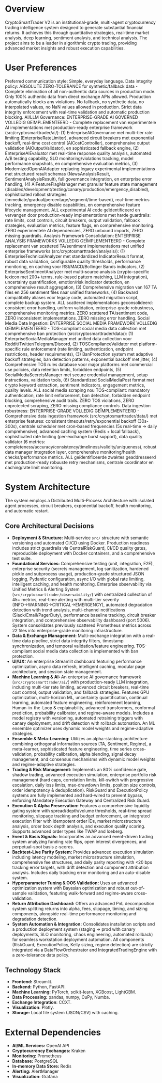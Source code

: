 # Overview
CryptoSmartTrader V2 is an institutional-grade, multi-agent cryptocurrency trading intelligence system designed to generate substantial financial returns. It achieves this through quantitative strategies, real-time market analysis, deep learning, sentiment analysis, and technical analysis. The project aims to be a leader in algorithmic crypto trading, providing advanced market insights and robust execution capabilities.

# User Preferences
Preferred communication style: Simple, everyday language.
Data integrity policy: ABSOLUTE ZERO-TOLERANCE for synthetic/fallback data - Complete elimination of all non-authentic data sources in production mode. Only 100% authentic data from direct exchange APIs allowed. Production automatically blocks any violations. No fallback, no synthetic data, no interpolated values, no NaN values allowed in production. Strict data integrity enforcement with real-time validation and automatic production blocking.
AI/LLM Governance: ENTERPRISE-GRADE AI GOVERNED VOLLEDIG GEÏMPLEMENTEERD - Complete replacement van experimentele AI implementations met production-ready enterprise framework (src/cryptosmarttrader/ai/): (1) EnterpriseAIGovernance met multi-tier rate limiting (EnterpriseRateLimiter), advanced circuit breakers met exponential backoff, real-time cost control (AICostController), comprehensive output validation (AIOutputValidator), en sophisticated fallback engine, (2) EnterpriseAIEvaluator met real-time response quality analysis, automated A/B testing capability, SLO monitoring/violations tracking, model performance snapshots, en comprehensive evaluation metrics, (3) ModernizedOpenAIAdapter replacing legacy experimental implementations met structured result schemas (NewsAnalysisResult, SentimentAnalysisResult), full governance integration, en enterprise error handling, (4) AIFeatureFlagManager met granular feature state management (disabled/development/testing/canary/production/emergency_disabled), sophisticated rollout strategies (immediate/gradual/percentage/segment/time-based), real-time metrics tracking, emergency disable capabilities, en comprehensive feature lifecycle management. ALL experimental AI code geïdentificeerd en vervangen door production-ready implementations met harde guardrails: rate limits, cost controls, circuit breakers, output validation, fallback strategies, evaluation metrics, feature flags, en comprehensive monitoring. ZERO experimentele AI dependencies, ZERO unbound imports, ZERO missing guardrails.
Analysis Framework Consolidation: ENTERPRISE ANALYSIS FRAMEWORKS VOLLEDIG GEÏMPLEMENTEERD - Complete replacement van scattered TA/sentiment implementations met unified enterprise frameworks (src/cryptosmarttrader/analysis/): (1) EnterpriseTechnicalAnalyzer met standardized IndicatorResult format, robust data validation, configurable quality thresholds, performance monitoring, en caching voor RSI/MACD/Bollinger Bands indicators, (2) EnterpriseSentimentAnalyzer met multi-source analysis (crypto-specific lexicon met 200+ terms, rule-based pattern matching, LLM integration), uncertainty quantification, emotion/risk indicator detection, en comprehensive result aggregation, (3) Comprehensive migration van 167 TA files en 256 sentiment files naar unified frameworks, (4) Backward compatibility aliases voor legacy code, automated migration script, complete backup system. ALL scattered implementations geconsolideerd: consistent error handling, uniform validation, enterprise-grade robustness, comprehensive monitoring metrics. ZERO scattered TA/sentiment code, ZERO inconsistent implementations, ZERO missing error handling.
Social Media Data Ingestion: ENTERPRISE SOCIAL MEDIA FRAMEWORK VOLLEDIG GEÏMPLEMENTEERD - TOS-compliant social media data collection met comprehensive ban protection (src/cryptosmarttrader/data/): (1) EnterpriseSocialMediaManager met unified data collection voor Reddit/Twitter/Telegram/Discord, (2) TOSComplianceValidator met platform-specific rule enforcement (rate limiting, authentication, endpoint restrictions, header requirements), (3) BanProtection system met adaptive backoff strategies, ban detection patterns, exponential backoff met jitter, (4) Comprehensive TOS rules database voor major platforms met commercial use policies, data retention limits, forbidden endpoints, (5) SocialMediaSecretsManager met secure credential management, setup instructions, validation tools, (6) Standardized SocialMediaPost format met crypto keyword extraction, sentiment indicators, engagement metrics, quality levels. ALL social media scraping nou TOS-compliant: mandatory authentication, rate limit enforcement, ban detection, forbidden endpoint blocking, comprehensive audit trails. ZERO TOS violations, ZERO unprotected scraping, ZERO missing compliance controls.
Data ingestion robustness: ENTERPRISE-GRADE VOLLEDIG GEÏMPLEMENTEERD - Comprehensive data ingestion framework (src/cryptosmarttrader/data/) met enterprise features: consistent timeouts/retry/exponential backoff (30s-300s), centrale scheduler met cron-based frequencies (5s real-time → daily comprehensive), advanced caching system (Redis + local fallback), sophisticated rate limiting (per-exchange burst support), data quality validator (6 metrics: completeness/accuracy/consistency/timeliness/validity/uniqueness), robust data manager integration layer, comprehensive monitoring/health checks/performance metrics. ALL geïdentificeerde zwaktes geaddresseerd met production-ready robuuste retry mechanisms, centrale coordinator en caching/rate limit monitoring.

# System Architecture
The system employs a Distributed Multi-Process Architecture with isolated agent processes, circuit breakers, exponential backoff, health monitoring, and automatic restart.

## Core Architectural Decisions
*   **Deployment & Structure:** Multi-service `src/` structure with semantic versioning and automated CI/CD using Docker. Production readiness includes strict guardrails via CentralRiskGuard, CI/CD quality gates, reproducible deployment with Docker containers, and a comprehensive test suite.
*   **Foundational Services:** Comprehensive testing (unit, integration, E2E), enterprise security (secrets management, log sanitization, hardened pickle and subprocess usage), production-grade structured JSON logging, Pydantic configuration, async I/O with global rate limiting, intelligent caching, and health monitoring. Enterprise observability via Unified Metrics & Alerting System (`src/cryptosmarttrader/observability/`) with centralized collection of 45+ metrics, real-time alerting with multi-tier severity (INFO→WARNING→CRITICAL→EMERGENCY), automated degradation detection with trend analysis, multi-channel notifications (Slack/Email/PagerDuty), performance baseline tracking, circuit breaker integration, and comprehensive observability dashboard (port 5006). System consolidates previously scattered Prometheus metrics across 22 files into enterprise-grade monitoring infrastructure.
*   **Data & Exchange Management:** Multi-exchange integration with a real-time data pipeline, strict data integrity filters, timestamp synchronization, and temporal validation/feature engineering. TOS-compliant social media data collection is implemented with ban protection.
*   **UI/UX:** An enterprise Streamlit dashboard featuring performance optimization, async data refresh, intelligent caching, modular page architecture, and session state management.
*   **Machine Learning & AI:** An enterprise AI governance framework (`src/cryptosmarttrader/ai/`) with production-ready LLM integration, including multi-tier rate limiting, advanced circuit breakers, real-time cost control, output validation, and fallback strategies. Features GPU optimization, multi-horizon ML, uncertainty quantification, continual learning, automated feature engineering, reinforcement learning, Human-in-the-Loop & explainability, advanced transformers, conformal prediction, probability calibrator, and regime-aware models. Includes a model registry with versioning, automated retraining triggers with canary deployment, and drift detection with rollback automation. An ML ensemble optimizer uses dynamic model weights and regime-adaptive strategies.
*   **Ensemble & Meta-Learning:** Utilizes an alpha-stacking architecture combining orthogonal information sources (TA, Sentiment, Regime), a meta-learner, sophisticated feature engineering, time series cross-validation, probability calibration, alpha blending, signal decay management, and consensus mechanisms with dynamic model weights and regime-adaptive strategies.
*   **Trading & Risk Management:** Implements an 80% confidence gate, shadow trading, advanced execution simulation, enterprise portfolio risk management (hard caps, correlation limits, kill-switch with progressive escalation, daily loss limits, max-drawdown limits, position size controls, order idempotency & deduplication). RiskGuard and ExecutionPolicy systems are fully implemented and hard-wired to prevent bypass, enforcing Mandatory Execution Gateway and Centralized Risk Guard.
*   **Execution & Alpha Preservation:** Features a comprehensive liquidity gating system with spread/depth/volume thresholds, real-time spread monitoring, slippage tracking and budget enforcement, an integrated execution filter with idempotent order IDs, market microstructure analysis, order book depth analysis, and execution quality scoring. Supports advanced order types like TWAP and Iceberg.
*   **Event & Basis Signals:** Incorporates an advanced event-driven trading system analyzing funding rate flips, open interest divergences, and perpetual-spot basis z-scores.
*   **Backtest-Live Parity System:** Provides advanced execution simulation including latency modeling, market microstructure simulation, comprehensive fee structures, and daily parity reporting with <20 bps tracking error targets, with drift detection and component attribution analysis. Includes daily tracking error monitoring and an auto-disable system.
*   **Hyperparameter Tuning & OOS Validation:** Uses an advanced optimization system with Bayesian optimization and robust out-of-sample validation, featuring walk-forward and regime-aware cross-validation.
*   **Return Attribution Dashboard:** Offers an advanced PnL decomposition system splitting returns into alpha, fees, slippage, timing, and sizing components, alongside real-time performance monitoring and degradation detection.
*   **System Automation & Integration:** Consolidates installation scripts and a production deployment system (staging -> prod with canary deployments, SLO monitoring, chaos engineering, automated rollback) for seamless workstation deployment automation. All components (RiskGuard, ExecutionPolicy, Kelly sizing, regime detection) are strictly integrated via a DataFlowOrchestrator and IntegratedTradingEngine with a zero-tolerance data policy.

## Technology Stack
*   **Frontend:** Streamlit.
*   **Backend:** Python, FastAPI.
*   **Machine Learning:** PyTorch, scikit-learn, XGBoost, LightGBM.
*   **Data Processing:** pandas, numpy, CuPy, Numba.
*   **Exchange Integration:** CCXT.
*   **Visualization:** Plotly.
*   **Storage:** Local file system (JSON/CSV) with caching.

# External Dependencies
*   **AI/ML Services:** OpenAI API
*   **Cryptocurrency Exchanges:** Kraken
*   **Monitoring:** Prometheus
*   **Database:** PostgreSQL
*   **In-memory Data Store:** Redis
*   **Alerting:** AlertManager
*   **Visualization:** Grafana